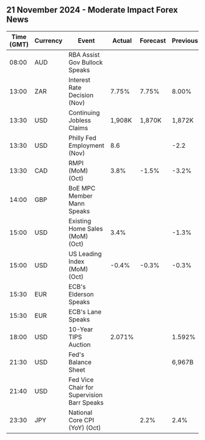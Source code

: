 ## 21 November 2024 - Moderate Impact Forex News

| Time (GMT) | Currency | Event | Actual | Forecast | Previous |
|------|----------|-------|--------|----------|----------|
| 08:00 | AUD | RBA Assist Gov Bullock Speaks |  |  |  |
| 13:00 | ZAR | Interest Rate Decision (Nov) | 7.75% | 7.75% | 8.00% |
| 13:30 | USD | Continuing Jobless Claims | 1,908K | 1,870K | 1,872K |
| 13:30 | USD | Philly Fed Employment (Nov) | 8.6 |  | -2.2 |
| 13:30 | CAD | RMPI (MoM) (Oct) | 3.8% | -1.5% | -3.2% |
| 14:00 | GBP | BoE MPC Member Mann Speaks |  |  |  |
| 15:00 | USD | Existing Home Sales (MoM) (Oct) | 3.4% |  | -1.3% |
| 15:00 | USD | US Leading Index (MoM) (Oct) | -0.4% | -0.3% | -0.3% |
| 15:30 | EUR | ECB's Elderson Speaks |  |  |  |
| 15:30 | EUR | ECB's Lane Speaks |  |  |  |
| 18:00 | USD | 10-Year TIPS Auction | 2.071% |  | 1.592% |
| 21:30 | USD | Fed's Balance Sheet |  |  | 6,967B |
| 21:40 | USD | Fed Vice Chair for Supervision Barr Speaks |  |  |  |
| 23:30 | JPY | National Core CPI (YoY) (Oct) |  | 2.2% | 2.4% |
